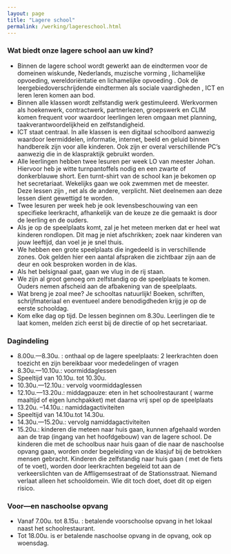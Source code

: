 ```yaml
---
layout: page
title: "Lagere school"
permalink: /werking/lagereschool.html
--- 
```

	
### **Wat biedt onze lagere school aan uw kind?**

*   Binnen de lagere school wordt gewerkt aan de eindtermen voor de domeinen wiskunde, Nederlands, muzische vorming , lichamelijke opvoeding, wereldoriëntatie en lichamelijke opvoeding . Ook de leergebiedoverschrijdende eindtermen als sociale vaardigheden , ICT en leren leren komen aan bod. 
*   Binnen alle klassen wordt zelfstandig werk gestimuleerd. Werkvormen als hoekenwerk, contractwerk, partnerlezen, groepswerk en CLIM komen frequent voor waardoor leerlingen leren omgaan met planning, taakverantwoordelijkheid en zelfstandigheid.
*   ICT staat centraal. In alle klassen is een digitaal schoolbord aanwezig waardoor leermiddelen, informatie, internet, beeld en geluid binnen handbereik zijn voor alle kinderen. Ook zijn er overal verschillende PC’s aanwezig die in de klaspraktijk gebruikt worden.
*   Alle leerlingen hebben twee lesuren per week LO van meester Johan. Hiervoor heb je witte turnpantoffels nodig en een zwarte of donkerblauwe short. Een turnt-shirt van de school kan je bekomen op het secretariaat. Wekelijks gaan we ook zwemmen met de meester. Deze lessen zijn , net als de andere, verplicht. Niet deelnemen aan deze lessen dient gewettigd te worden.
*   Twee lesuren per week heb je ook levensbeschouwing van een specifieke leerkracht, afhankelijk van de keuze ze die gemaakt is door de leerling en de ouders.
*   Als je op de speelplaats komt, zal je het meteen merken dat er heel wat kinderen rondlopen. Dit mag je niet afschrikken; zoek naar kinderen van jouw leeftijd, dan voel je je snel thuis.
*   We hebben een grote speelplaats die ingedeeld is in verschillende zones. Ook gelden hier een aantal afspraken die zichtbaar zijn aan de deur en ook besproken worden in de klas.
*   Als het belsignaal gaat, gaan we vlug in de rij staan.
*   We zijn al groot genoeg om zelfstandig op de speelplaats te komen. Ouders nemen afscheid aan de afbakening van de speelplaats.
*   Wat breng je zoal mee? Je schooltas natuurlijk! Boeken, schriften, schrijfmateriaal en eventueel andere benodigdheden krijg je op de eerste schooldag.
*   Kom elke dag op tijd. De lessen beginnen om 8.30u. Leerlingen die te laat komen, melden zich eerst bij de directie of op het secretariaat. 

### **Dagindeling**

*   8.00u.—8.30u. : onthaal op de lagere speelplaats: 2 leerkrachten doen toezicht en zijn bereikbaar voor mededelingen of vragen
*   8.30u.—10.10u.: voormiddaglessen
*   Speeltijd van 10.10u. tot 10.30u.
*   10.30u.—12.10u.: vervolg voormiddaglessen
*   12.10u.—13.20u.: middagpauze: eten in het schoolrestaurant ( warme maaltijd of eigen lunchpakket) met daarna vrij spel op de speelplaats
*   13.20u. –14.10u.: namiddagactiviteiten
*   Speeltijd van 14.10u.tot 14.30u.
*   14.30u.—15.20u.: vervolg namiddagactiviteiten
*   15.20u.: kinderen die meteen naar huis gaan, kunnen afgehaald worden aan de trap (ingang van het hoofdgebouw) van de lagere school. De kinderen die met de schoolbus naar huis gaan of die naar de naschoolse opvang gaan, worden onder begeleiding van de klasjuf bij de betrokken mensen gebracht. Kinderen die zelfstandig naar huis gaan ( met de fiets of te voet), worden door leerkrachten begeleid tot aan de verkeerslichten van de Affligemsestraat of de Stationsstraat. Niemand verlaat alleen het schooldomein. Wie dit toch doet, doet dit op eigen risico.

### **Voor—en naschoolse opvang**

*   Vanaf 7.00u. tot 8.15u. : betalende voorschoolse opvang in het lokaal naast het schoolrestaurant.
*   Tot 18.00u. is er betalende naschoolse opvang in de opvang, ook op woensdag.

 